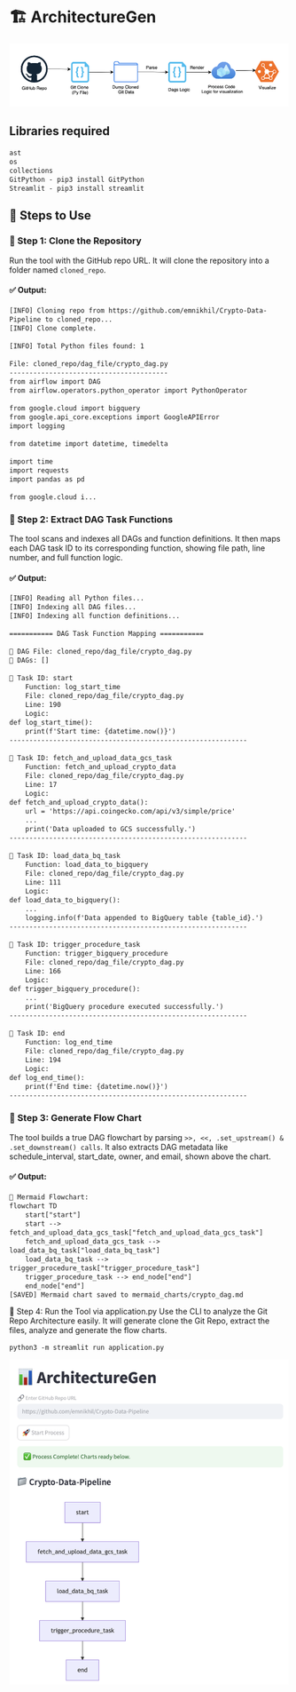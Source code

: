 # 🏗️ ArchitectureGen

![Drawio](images/Drawio.png)

## Libraries required

```text
ast
os
collections
GitPython - pip3 install GitPython
Streamlit - pip3 install streamlit
```

## 🚀 Steps to Use

### 🔹 Step 1: Clone the Repository

Run the tool with the GitHub repo URL. It will clone the repository into a folder named `cloned_repo`.

#### ✅ Output:

```text
[INFO] Cloning repo from https://github.com/emnikhil/Crypto-Data-Pipeline to cloned_repo...
[INFO] Clone complete.

[INFO] Total Python files found: 1

File: cloned_repo/dag_file/crypto_dag.py
----------------------------------------
from airflow import DAG
from airflow.operators.python_operator import PythonOperator

from google.cloud import bigquery
from google.api_core.exceptions import GoogleAPIError
import logging

from datetime import datetime, timedelta

import time
import requests
import pandas as pd

from google.cloud i...
```

### 🔹 Step 2: Extract DAG Task Functions
The tool scans and indexes all DAGs and function definitions. It then maps each DAG task ID to its corresponding function, showing file path, line number, and full function logic.

#### ✅ Output:

```text
[INFO] Reading all Python files...
[INFO] Indexing all DAG files...
[INFO] Indexing all function definitions...

=========== DAG Task Function Mapping ===========

📄 DAG File: cloned_repo/dag_file/crypto_dag.py
📌 DAGs: []

🔹 Task ID: start
    Function: log_start_time
    File: cloned_repo/dag_file/crypto_dag.py
    Line: 190
    Logic:
def log_start_time():
    print(f'Start time: {datetime.now()}')
------------------------------------------------------------

🔹 Task ID: fetch_and_upload_data_gcs_task
    Function: fetch_and_upload_crypto_data
    File: cloned_repo/dag_file/crypto_dag.py
    Line: 17
    Logic:
def fetch_and_upload_crypto_data():
    url = 'https://api.coingecko.com/api/v3/simple/price'
    ...
    print('Data uploaded to GCS successfully.')
------------------------------------------------------------

🔹 Task ID: load_data_bq_task
    Function: load_data_to_bigquery
    File: cloned_repo/dag_file/crypto_dag.py
    Line: 111
    Logic:
def load_data_to_bigquery():
    ...
    logging.info(f'Data appended to BigQuery table {table_id}.')
------------------------------------------------------------

🔹 Task ID: trigger_procedure_task
    Function: trigger_bigquery_procedure
    File: cloned_repo/dag_file/crypto_dag.py
    Line: 166
    Logic:
def trigger_bigquery_procedure():
    ...
    print('BigQuery procedure executed successfully.')
------------------------------------------------------------

🔹 Task ID: end
    Function: log_end_time
    File: cloned_repo/dag_file/crypto_dag.py
    Line: 194
    Logic:
def log_end_time():
    print(f'End time: {datetime.now()}')
------------------------------------------------------------
```

### 🔹 Step 3: Generate Flow Chart
The tool builds a true DAG flowchart by parsing ```>>, <<, .set_upstream() & .set_downstream() calls```. It also extracts DAG metadata like schedule_interval, start_date, owner, and email, shown above the chart.

#### ✅ Output:

```text
🧩 Mermaid Flowchart:
flowchart TD
    start["start"]
    start --> fetch_and_upload_data_gcs_task["fetch_and_upload_data_gcs_task"]
    fetch_and_upload_data_gcs_task --> load_data_bq_task["load_data_bq_task"]
    load_data_bq_task --> trigger_procedure_task["trigger_procedure_task"]
    trigger_procedure_task --> end_node["end"]
    end_node["end"]
[SAVED] Mermaid chart saved to mermaid_charts/crypto_dag.md
```

🔹 Step 4: Run the Tool via application.py
Use the CLI to analyze the Git Repo Architecture easily.
It will generate clone the Git Repo, extract the files, analyze and generate the flow charts.

```text
python3 -m streamlit run application.py
```

![MermaidJS](images/UI.png)
